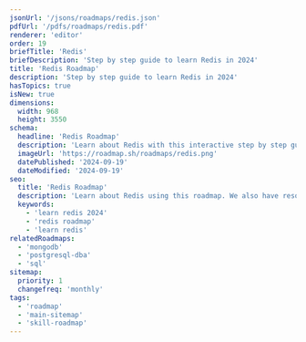 ```yaml
---
jsonUrl: '/jsons/roadmaps/redis.json'
pdfUrl: '/pdfs/roadmaps/redis.pdf'
renderer: 'editor'
order: 19
briefTitle: 'Redis'
briefDescription: 'Step by step guide to learn Redis in 2024'
title: 'Redis Roadmap'
description: 'Step by step guide to learn Redis in 2024'
hasTopics: true
isNew: true
dimensions:
  width: 968
  height: 3550
schema:
  headline: 'Redis Roadmap'
  description: 'Learn about Redis with this interactive step by step guide in 2023. We also have resources and short descriptions attached to the roadmap items so you can get everything you want to learn in one place.'
  imageUrl: 'https://roadmap.sh/roadmaps/redis.png'
  datePublished: '2024-09-19'
  dateModified: '2024-09-19'
seo:
  title: 'Redis Roadmap'
  description: 'Learn about Redis using this roadmap. We also have resources and short descriptions attached to the roadmap items so you can get everything you want to learn in one place.'
  keywords:
    - 'learn redis 2024'
    - 'redis roadmap'
    - 'learn redis'
relatedRoadmaps:
  - 'mongodb'
  - 'postgresql-dba'
  - 'sql'
sitemap:
  priority: 1
  changefreq: 'monthly'
tags:
  - 'roadmap'
  - 'main-sitemap'
  - 'skill-roadmap'
---
```

